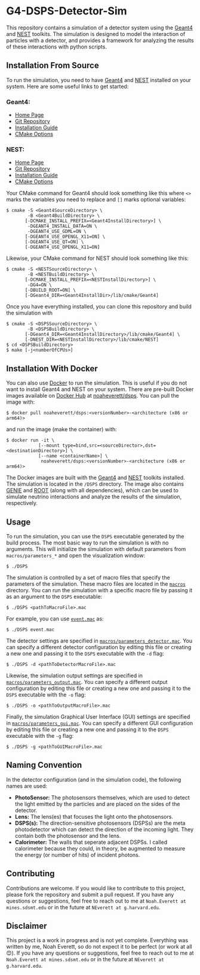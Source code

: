 # G4-DSPS-Detector-Sim

<!-- This project is a simulation of a detector system using the Geant4 software toolkit. It is designed to simulate the interaction of particles with a detector, and provides a framework for analyzing the results of these interactions. -->

This repository contains a simulation of a detector system using the [Geant4](https://cern.ch/geant4) and [NEST](https://nest.physics.ucdavis.edu) toolkits. The simulation is designed to model the interaction of particles with a detector, and provides a framework for analyzing the results of these interactions with python scripts.

## Installation From Source

To run the simulation, you need to have [Geant4](https://cern.ch/geant4) and [NEST](https://nest.physics.ucdavis.edu) installed on your system. Here are some useful links to get started:

### Geant4:
- [Home Page](https://cern.ch/geant4)
- [Git Repository](https://gitlab.cern.ch/geant4/geant4)
- [Installation Guide](https://geant4-userdoc.web.cern.ch/UsersGuides/InstallationGuide/html/index.html)
- [CMake Options](https://geant4-userdoc.web.cern.ch/UsersGuides/InstallationGuide/html/installguide.html#geant4-build-options)

### NEST:
- [Home Page](https://nest.physics.ucdavis.edu)
- [Git Repository](https://github.com/NESTCollaboration/nest)
- [Installation Guide](https://github.com/NESTCollaboration/nest?tab=readme-ov-file#get)
- [CMake Options](https://github.com/NESTCollaboration/nest?tab=readme-ov-file#config)

Your CMake command for Geant4 should look something like this where `<>` marks the variables you need to replace and `[]` marks optional variables:
```
$ cmake -S <Geant4SourceDirectory> \
        -B <Geant4BuildDirectory> \
       [-DCMAKE_INSTALL_PREFIX=<Geant4InstallDirectory>] \
        -DGEANT4_INSTALL_DATA=ON \
        -DGEANT4_USE_GDML=ON \
       [-DGEANT4_USE_OPENGL_X11=ON] \
       [-DGEANT4_USE_QT=ON] \
       [-DGEANT4_USE_OPENGL_X11=ON]
```

Likewise, your CMake command for NEST should look something like this:
```
$ cmake -S <NESTSourceDirectory> \
        -B <NESTBuildDirectory> \
       [-DCMAKE_INSTALL_PREFIX=<NESTInstallDirectory>] \
        -DG4=ON \
       [-DBUILD_ROOT=ON] \
       [-DGeant4_DIR=<Geant4InstallDir>/lib/cmake/Geant4]
```

Once you have everything installed, you can clone this repository and build the simulation with
```
$ cmake -S <DSPSSourceDirectory> \
        -B <DSPSBuildDirectory> \
       [-DGeant4_DIR=<Geant4InstallDirectory>/lib/cmake/Geant4] \
       [-DNEST_DIR=<NESTInstallDirectory>/lib/cmake/NEST]
$ cd <DSPSBuildDirectory>
$ make [-j<numberOfCPUs>]
```

## Installation With Docker

You can also use [Docker](https://www.docker.com) to run the simulation. This is useful if you do not want to install Geant4 and NEST on your system. There are pre-built Docker images available on [Docker Hub](https://hub.docker.com) at [noaheverett/dsps](https://hub.docker.com/repository/docker/noaheverett/dsps/general). You can pull the image with:
```
$ docker pull noaheverett/dsps:<versionNumber>-<architecture (x86 or arm64)>
```
and run the image (make the container) with:
```
$ docker run -it \
            [--mount type=bind,src=<sourceDirector>,dst=<destinationDirectory>] \
            [--name <containerName>] \
             noaheverett/dsps:<versionNumber>-<architecture (x86 or arm64)>
```

The Docker images are built with the [Geant4](https://cern.ch/geant4) and [NEST](https://nest.physics.ucdavis.edu) toolkits installed. The simulation is located in the `/DSPS` directory. The image also contains [GENIE](http://www.genie-mc.org) and [ROOT](https://root.cern) (along with all dependencies), which can be used to simulate neutrino interactions and analyze the results of the simulation, respectively.

## Usage

To run the simulation, you can use the `DSPS` executable generated by the build process. The most basic way to run the simulation is with no arguments. This will initialize the simulation with default parameters from `macros/parameters_*` and open the visualization window:
```
$ ./DSPS
```

The simulation is controlled by a set of macro files that specify the parameters of the simulation. These macro files are located in the [`macros`](https://github.com/Noah-Everett/DSPS-Detector/tree/main/macros) directory. You can run the simulation with a specific macro file by passing it as an argument to the `DSPS` executable:
```
$ ./DSPS <pathToMacroFile>.mac
```

For example, you can use [`event.mac`](https://github.com/Noah-Everett/DSPS-Detector/blob/main/macros/event.mac) as:
```
$ ./DSPS event.mac
```

The detector settings are specified in [`macros/parameters_detector.mac`](https://github.com/Noah-Everett/DSPS-Detector/blob/main/macros/parameters_detector.mac). You can specify a different detector configuration by editing this file or creating a new one and passing it to the `DSPS` executable with the `-d` flag:
```
$ ./DSPS -d <pathToDetectorMacroFile>.mac
```
Likewise, the simulation output settings are specified in [`macros/parameters_output.mac`](https://github.com/Noah-Everett/DSPS-Detector/blob/main/macros/parameters_output.mac). You can specify a different output configuration by editing this file or creating a new one and passing it to the `DSPS` executable with the `-o` flag:
```
$ ./DSPS -o <pathToOutputMacroFile>.mac
```
Finally, the simulation Graphical User Interface (GUI) settings are specified in [`macros/parameters_gui.mac`](https://github.com/Noah-Everett/DSPS-Detector/blob/main/macros/parameters_GUI.mac). You can specify a different GUI configuration by editing this file or creating a new one and passing it to the `DSPS` executable with the `-g` flag:
```
$ ./DSPS -g <pathToGUIMacroFile>.mac
```

## Naming Convention

In the detector configuration (and in the simulation code), the following names are used:

- **PhotoSensor:** The photosensors themselves, which are used to detect the light emitted by the particles and are placed on the sides of the detector.
- **Lens:** The lens(es) that focuses the light onto the photosensors.
- **DSPS(s):** The direction-sensitive photosensors (DSPSs) are the meta photodetector which can detect the direction of the incoming light. They contain both the photosensor and the lens.
- **Calorimeter:** The walls that seperate adjacent DSPSs. I called calorimeter because they could, in theory, be augmented to measure the energy (or number of hits) of incident photons.

## Contributing

Contributions are welcome. If you would like to contribute to this project, please fork the repository and submit a pull request. If you have any questions or suggestions, feel free to reach out to me at `Noah.Everett at mines.sdsmt.edu` or in the future at `NEverett at g.harvard.edu`.

## Disclaimer

This project is a work in progress and is not yet complete. Everything was written by me, Noah Everett, so do not expect it to be perfect (or work at all 😊). If you have any questions or suggestions, feel free to reach out to me at `Noah.Everett at mines.sdsmt.edu` or in the future at `NEverett at g.harvard.edu`.